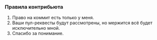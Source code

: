 ### Правила контрибьюта

1.  Право на коммит есть только у меня.
2.  Ваши пул-реквесты будут рассмотрены, но мержится всё будет исключительно мной.
3.  Спасибо за понимание.